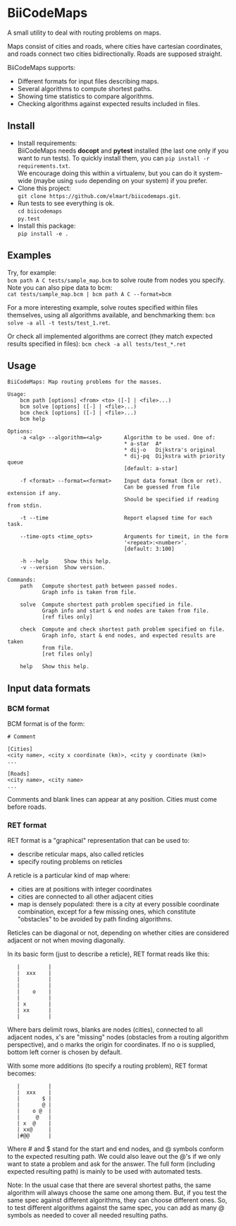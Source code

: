 # BiiCodeMaps

A small utility to deal with routing problems on maps.

Maps consist of cities and roads, where cities have cartesian coordinates,
and roads connect two cities bidirectionally.
Roads are supposed straight.

BiiCodeMaps supports:
- Different formats for input files describing maps.
- Several algorithms to compute shortest paths.
- Showing time statistics to compare algorithms.
- Checking algorithms against expected results included in files.


## Install
- Install requirements:  
BiiCodeMaps needs **docopt** and **pytest** installed (the last one only if
  you want to run tests). To quickly install them, you can
  `pip install -r requirements.txt`.  
  We encourage doing this within a virtualenv, but you can do it system-wide
  (maybe using `sudo` depending on your system) if you prefer.
- Clone this project:  
`git clone https://github.com/elmart/biicodemaps.git`.
- Run tests to see everything is ok.  
`cd biicodemaps`  
`py.test`
- Install this package:  
`pip install -e .`


## Examples

Try, for example:  
`bcm path A C tests/sample_map.bcm` to solve route from nodes you specify.  
Note you can also pipe data to bcm:  
`cat tests/sample_map.bcm | bcm path A C --format=bcm`

For a more interesting example, solve routes specified within files
themselves, using all algorithms available, and benchmarking them:
`bcm solve -a all -t tests/test_1.ret`.

Or check all implemented algorithms are correct (they match expected results
  specified in files):
`bcm check -a all tests/test_*.ret`


## Usage
```
BiiCodeMaps: Map routing problems for the masses.

Usage:
    bcm path [options] <from> <to> ([-] | <file>...)
    bcm solve [options] ([-] | <file>...)
    bcm check [options] ([-] | <file>...)
    bcm help

Options:
    -a <alg> --algorithm=<alg>       Algorithm to be used. One of:
                                     * a-star  A*
                                     * dij-o   Dijkstra's original
                                     * dij-pq  Dijkstra with priority queue
                                     [default: a-star]

    -f <format> --format=<format>    Input data format (bcm or ret).
                                     Can be guessed from file extension if any.
                                     Should be specified if reading from stdin.

    -t --time                        Report elapsed time for each task.

    --time-opts <time_opts>          Arguments for timeit, in the form
                                     '<repeat>:<number>'.
                                     [default: 3:100]

    -h --help     Show this help.
    -v --version  Show version.

Commands:
    path   Compute shortest path between passed nodes.
           Graph info is taken from file.

    solve  Compute shortest path problem specified in file.
           Graph info and start & end nodes are taken from file.
           [ref files only]

    check  Compute and check shortest path problem specified on file.
           Graph info, start & end nodes, and expected results are taken
           from file.
           [ret files only]

    help   Show this help.
```


## Input data formats

### BCM format

BCM format is of the form:

    # Comment

    [Cities]
    <city name>, <city x coordinate (km)>, <city y coordinate (km)>
    ...

    [Roads]
    <city name>, <city name>
    ...

Comments and blank lines can appear at any position.
Cities must come before roads.

### RET format

RET format is a "graphical" representation that can be used to:
- describe reticular maps, also called reticles
- specify routing problems on reticles

A reticle is a particular kind of map where:
- cities are at positions with integer coordinates
- cities are connected to all other adjacent cities
- map is densely populated: there is a city at every possible
  coordinate combination, except for a few missing ones, which
  constitute "obstacles" to be avoided by path finding algorithms.

Reticles can be diagonal or not, depending on whether cities are considered
adjacent or not when moving diagonally.

In its basic form (just to describe a reticle), RET format reads like this:
```
   |         |
   |  xxx    |
   |         |
   |         |
   |    o    |
   |         |
   | x       |
   | xx      |
   |         |
```
Where bars delimit rows, blanks are nodes (cities), connected to all adjacent
nodes, x's are "missing" nodes (obstacles from a routing algorithm perspective),
and o marks the origin for coordinates. If no o is supplied, bottom left
corner is chosen by default.

With some more additions (to specify a routing problem), RET format becomes:
```
   |         |
   |  xxx    |
   |       $ |
   |       @ |
   |    o @  |
   |     @   |
   | x  @    |
   | xx@     |
   |#@@      |
```
Where # and $ stand for the start and end nodes, and @ symbols conform to the
expected resulting path. We could also leave out the @'s if we only want to
state a problem and ask for the answer. The full form (including expected
resulting path) is mainly to be used with automated tests.

Note: In the usual case that there are several shortest paths, the same
algorithm will always choose the same one among them. But, if you test the same
spec against different algorithms, they can choose different ones. So, to test
different algorithms against the same spec, you can add as many @ symbols as
needed to cover all needed resulting paths.
